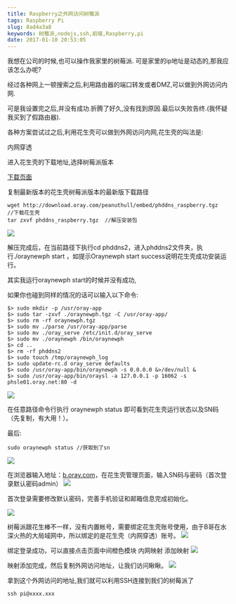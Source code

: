```yaml
---
title: Raspberry之外网访问树莓派
tags: Raspberry Pi
slug: 8ad4a3a8
keywords: 树莓派,nodejs,ssh,前端,Raspberry,pi
date: 2017-01-10 20:53:05
---
```


我想在公司的时候,也可以操作我家里的树莓派.
可是家里的ip地址是动态的,那我应该怎么办呢?

经过各种网上一顿搜索之后,利用路由器的端口转发或者DMZ,可以做到外网访问内网.

可是我设置完之后,并没有成功.折腾了好久,没有找到原因.最后以失败告终.(我怀疑我买到了假路由器).

各种方案尝试过之后,利用花生壳可以做到外网访问内网,花生壳的叫法是:

内网穿透


进入花生壳的下载地址,选择树莓派版本

[下载页面](http://hsk.oray.com/download/)

<!-- more -->

复制最新版本的花生壳树莓派版本的最新版下载路径

```
wget http://download.oray.com/peanuthull/embed/phddns_raspberry.tgz  //下载花生壳
tar zxvf phddns_raspberry.tgz  //解压安装包
```

![](http://file.oray.com/service/1507/20150721135050987.jpg)

解压完成后，在当前路径下执行cd phddns2，进入phddns2文件夹，执行./oraynewph start
，如提示Oraynewph start success说明花生壳成功安装运行。

其实我运行oraynewph start的时候并没有成功,

如果你也碰到同样的情况的话可以输入以下命令:

```
$> sudo mkdir -p /usr/oray-app
$> sudo tar -zxvf ./oraynewph.tgz -C /usr/oray-app/
$> sudo rm -rf oraynewph.tgz
$> sudo mv ./parse /usr/oray-app/parse
$> sudo mv ./oray_serve /etc/init.d/oray_serve
$> sudo mv ./oraynewph /bin/oraynewph
$> cd ..
$> rm -rf phddns2
$> sudo touch /tmp/oraynewph_log
$> sudo update-rc.d oray_serve defaults
$> sudo /usr/oray-app/bin/oraynewph -s 0.0.0.0 &>/dev/null &
$> sudo /usr/oray-app/bin/oraysl -a 127.0.0.1 -p 16062 -s phsle01.oray.net:80 -d
```

![](http://file.oray.com/service/1507/20150721135050957.jpg)

在任意路径命令行执行 oraynewph status 即可看到花生壳运行状态以及SN码（先复制，有大用！）。

最后:
```
sudo oraynewph status //获取到了sn
```

![](http://file.oray.com/service/1507/20150721135050867.jpg)

在浏览器输入地址：[b.oray.com](b.oray.com)，在花生壳管理页面，输入SN码与密码（首次登录默认密码admin）
![](http://file.oray.com/service/1507/20150721135050812.jpg)

首次登录需要修改默认密码，完善手机验证和邮箱信息完成初始化。

![](http://file.oray.com/service/1507/20150721135050765.jpg)

树莓派跟花生棒不一样，没有内置帐号，需要绑定花生壳账号使用，由于B哥在水深火热的大局域网中，所以绑定的是花生壳（内网穿透）账号。
![](http://file.oray.com/service/1507/20150721135050273.jpg)

绑定登录成功，可以直接点击页面中间橙色模块 内网映射 添加映射 
![](http://file.oray.com/service/1507/20150721135051580.jpg)

映射添加完成，然后复制外网访问地址，让我们访问瞅瞅。
![](http://file.oray.com/service/1507/20150721135051450.jpg)


拿到这个外网访问的地址,我们就可以利用SSH连接到我们的树莓派了

```
ssh pi@xxxx.xxx
```
